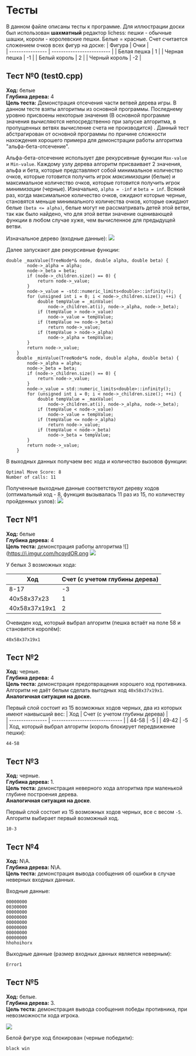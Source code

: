 # Тесты 

В данном файле описаны тесты к программе. Для иллюстрации доски был использован **шахматный** редактор lichess: пешки - обычные шашки, короли - королевские пешки.
Белые = красные.
Счет считается сложением очков всех фигур на доске:
| Фигура           | Очки                      |  
| ---------------- | ------------------------- |
| Белая пешка      | 1                         |
| Черная пешка     | -1                        |
| Белый король     | 2                         |
| Черный король    | -2                        |

## Тест №0 (test0.cpp)
**Ход:** белые\
**Глубина дерева:** 4\
**Цель теста:** Демонстрация отсечения части ветвей дерева игры.
В данном тесте взяты алгоритмы из основной программы. Последнему уровню присвоены некоторые значения (В основной программе значения вычисляются непосредственно при запуске алгоритма, в пропущенных ветвях вычисление счета не производится) . Данный тест абстрагирован от основной программы по причине сложности нахождения хорошего примера для демонстрации работы алгоритма "альфа-бета-отсечение".

Альфа-бета-отсечение использует две рекурсивные функции `Max-value` и `Min-value`. Каждому узлу дерева алгоритм присваивает 2 значения, альфа и бета, которые представляют собой минимальное количество очков, которые готовится получить игрок *максимизации* (белые) и максимальное количество очков, которые готовится получить игрок *минимизации* (черные). Изначально, `alpha = -inf` и `beta = inf`.  Всякий раз, когда максимальное количество очков,  ожидают которые черные, становятся меньше минимального количества очков, которые  ожидают  белые `(beta <= alpha)`, белые могут не рассматривать детей этой ветви, так как было найдено, что для этой ветви значение оценивающей функции в любом случае хуже, чем вычисленное для предыдущей ветви.

Изначальное дерево (входные данные):
 ![](https://i.imgur.com/7hFZUkL.png)

Далее запускают две рекурсивные функции:
```
double _maxValue(TreeNode*& node, double alpha, double beta) {
		node->_alpha = alpha;
		node->_beta = beta;
		if (node->_children.size() == 0) {
			return node->_value;
		}
		node->_value = -std::numeric_limits<double>::infinity();
		for (unsigned int i = 0; i < node->_children.size(); ++i) {
			double tempValue = _minValue(
				node->_children.at(i), node->_alpha, node->_beta);
			if (tempValue > node->_value)
				node->_value = tempValue;
			if (tempValue >= node->_beta)
				return node->_value;
			if (tempValue > node->_alpha)
				node->_alpha = tempValue;
		}
		return node->_value;
	}
	double _minValue(TreeNode*& node, double alpha, double beta) {
		node->_alpha = alpha;
		node->_beta = beta;
		if (node->_children.size() == 0) {
			return node->_value;
		}
		node->_value = std::numeric_limits<double>::infinity();
		for (unsigned int i = 0; i < node->_children.size(); ++i) {
			double tempValue = _maxValue(
				node->_children.at(i), node->_alpha, node->_beta);
			if (tempValue < node->_value)
				node->_value = tempValue;
			if (tempValue <= node->_alpha)
				return node->_value;
			if (tempValue < node->_beta)
				node->_beta = tempValue;
		}
		return node->_value;
	}
```
В выходных данных получаем вес хода и количество вызовов функции:
```
Optimal Move Score: 8 
Number of calls: 11
```
Полученные выходные данные соответствуют дереву ходов (оптимальный ход - 8, функция вызывалась 11 раз из 15, по количеству пройденных узлов):
![](https://i.imgur.com/hcqydOR.png)

## Тест №1
**Ход:** белые\
**Глубина дерева:** 4\
**Цель теста:** демонстрация работы алгоритма
![](https://i.imgur.com/hcqydOR.png
![](https://i.imgur.com/CwuPDOh.png")

У белых 3 возможных хода:

| Ход              | Счет (с учетом глубины дерева) |  
| ---------------- | ------------------------------ |
| 8-17             | -3                             |
| 40x58x37x23      | 1                              |
| 40x58x37x19x1    | 2                              |
Очевиден ход, который выбрал алгоритм (пешка встаёт на поле 58 и становится королём): 
```
40x58x37x19x1
```

## Тест №2
**Ход:** черные.\
**Глубина дерева:** 4 \
**Цель теста:** демонстрация предотвращения хорошего ход противника. Алгоритм не даёт белым сделать выгодных ход `40x58x37x19x1`.
**Аналогичная ситуация на доске.**

Первый слой состоит из 15 возможных ходов черных, два из которых имеют наивысший вес:
| Ход              | Счет (с учетом глубины дерева) |  
| ---------------- | ------------------------------ |
| 44-58            | -5                             |
| 49-42            | -5                             |
Ход, который выбрал алгоритм (король блокирует передвижение пешки):
```
44-58
```

## Тест №3

**Ход:** черные.\
**Глубина дерева:** 1.\
**Цель теста:** демонстрация неверного хода алгоритма при маленькой глубине построения дерева.\
**Аналогичная ситуация на доске**.

Первый слой состоит из 15 возможных ходов черных, все с весом `-5`.
Алгоритм выбирает первый возможный ход.
```
10-3
```

## Тест №4
**Ход:** N\A.\
**Глубина дерева:** N\A.\
**Цель теста:** демонстрация вывода сообщения об ошибки в случае неверных входных данных.

Входные данные:
```
00000000
00300000
00000000
00000000
00000000
00000000
00000000
00000000
hhohoihorx
```
Выходные данные (размер входных данных является неверным): 
```
Error1
```

## Тест  №5
**Ход:** белые.\
**Глубина дерева:** 3.\
**Цель теста:** демонстрация вывода сообщения победы противника, при невозможности хода игрока.

![](https://i.imgur.com/xHQEXyY.png)

Белой фигуре ход блокирован (черные победили):
```
black win
```
